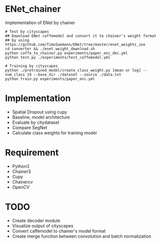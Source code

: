 # ENet_chainer
Implementation of ENet by chainer

```
# Test by cityscapes
## Download ENet caffemodel and convert it to chainer's weight format
## by using https://github.com/TimoSaemann/ENet/tree/master/enet_weights_zoo
cd converter && ./enet_weight_download.sh
python caffe_to_chainer.py experiments/paper_enc_dec.yml
python test.py ./experiments/test_caffemodel.yml

# Training by cityscapes
python ./pretrained_model/create_class_weight.py [mean or log] --num_class 19 --base_dir ./dataset --source ./data.txt
python train.py experiments/paper_enc.yml
```

# Implementation
- Spatial Dropout using cupy
- Baseline, model architecture
- Evaluate by citydataset
- Compare SegNet
- Calculate class weights for training model

# Requirement
- Python3
- Chainer3
- Cupy
- Chainercv
- OpenCV

# TODO
- Create decoder module
- Visualize output of cityscapes
- Convert caffemodel to chainer's model format
- Create merge function between convolution and batch normalization
